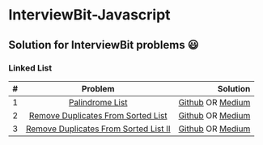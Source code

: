 # InterviewBit-Javascript
## Solution for InterviewBit problems :smiley:

### Linked List
| #        | Problem | Solution  |
| ------------- |:-------------:| -----:|
| 1     | [Palindrome List](http://tiny.cc/7vn3lz)  | [Github](shorturl.at/qAHUW) OR [Medium](shorturl.at/uzALM) |
| 2 | [Remove Duplicates From Sorted List](shorturl.at/dnrtB) | [Github](https://github.com/jaymanale/InterviewBit-Javascript/blob/master/Linked%20Lists/Remove%20Duplicates%20From%20Sorted%20List.js) OR [Medium](https://medium.com/@jayram_manale/interviewbit-4-remove-duplicates-from-sorted-list-570de8c60324) |
| 3 | [Remove Duplicates From Sorted List II](https://www.interviewbit.com/problems/remove-duplicates-from-sorted-list-ii/) | [Github](https://github.com/jaymanale/InterviewBit-Javascript/blob/master/Linked%20Lists/Remove%20Duplicates%20From%20Sorted%20List%20II.js) OR [Medium](https://medium.com/@jayram_manale/interviewbit-5-remove-duplicates-from-sorted-list-ii-31ab02141cf5) |

